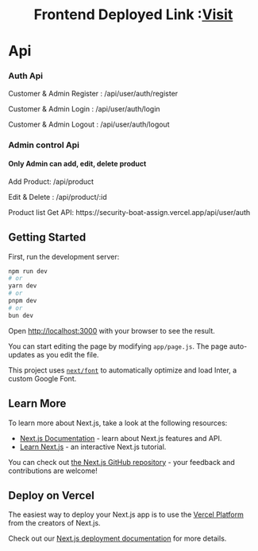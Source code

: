  <div align="center">
   <h1>Frontend Deployed Link :<a href="https://security-boat-assign.vercel.app/" target="_blank">Visit</a></h1>
 </div>


<div>
  <h1>Api</h1>
  <h3>Auth Api</h3>
  <p>Customer & Admin Register : /api/user/auth/register</p>
  <p>Customer & Admin Login : /api/user/auth/login</p>
  <p>Customer & Admin Logout : /api/user/auth/logout</p>
  <h3>Admin control Api</h3>
  <h4>Only Admin can add, edit, delete product </h4>
  <p>Add Product: /api/product</p>
  <p>Edit & Delete : /api/product/:id</p>
  <p>Product list Get API: https://security-boat-assign.vercel.app/api/user/auth</p>
</div>



















 
## Getting Started

First, run the development server:

```bash
npm run dev
# or
yarn dev
# or
pnpm dev
# or
bun dev
```

Open [http://localhost:3000](http://localhost:3000) with your browser to see the result.

You can start editing the page by modifying `app/page.js`. The page auto-updates as you edit the file.

This project uses [`next/font`](https://nextjs.org/docs/basic-features/font-optimization) to automatically optimize and load Inter, a custom Google Font.

## Learn More

To learn more about Next.js, take a look at the following resources:

- [Next.js Documentation](https://nextjs.org/docs) - learn about Next.js features and API.
- [Learn Next.js](https://nextjs.org/learn) - an interactive Next.js tutorial.

You can check out [the Next.js GitHub repository](https://github.com/vercel/next.js/) - your feedback and contributions are welcome!

## Deploy on Vercel

The easiest way to deploy your Next.js app is to use the [Vercel Platform](https://vercel.com/new?utm_medium=default-template&filter=next.js&utm_source=create-next-app&utm_campaign=create-next-app-readme) from the creators of Next.js.

Check out our [Next.js deployment documentation](https://nextjs.org/docs/deployment) for more details.
